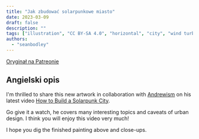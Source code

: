 ```yaml
---
title: "Jak zbudować solarpunkowe miasto"
date: 2023-03-09
draft: false
description: ""
tags: ["illustration", "CC BY-SA 4.0", "horizontal", "city", "wind turbine", "mountains"]
authors:
  - "seanbodley"
---
```


[Oryginał na Patreonie](https://www.patreon.com/posts/how-to-build-79790609)

## Angielski opis

I'm thrilled to share this new artwork in collaboration with [Andrewism](https://www.patreon.com/saintdrew/posts) on his latest video [How to Build a Solarpunk City](https://www.youtube.com/watch?v=4UmU1dSe3n0&ab_channel=Andrewism).  

Go give it a watch, he covers many interesting topics and caveats of urban design.  I think you will enjoy this video very much!

I hope you dig the finished painting above and close-ups.  

